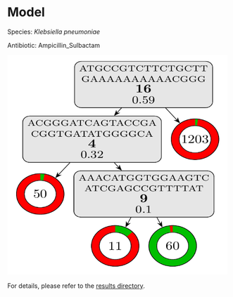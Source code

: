 
# Model

Species: *Klebsiella pneumoniae*

Antibiotic: Ampicillin_Sulbactam

<img src="./model.png" width=500 height=500 />

For details, please refer to the [results directory](../../../../../results/cart_b/klebsiella%20pneumoniae/ampicillin_sulbactam/repeat_7/).

